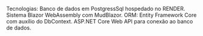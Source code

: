 Tecnologias:
Banco de dados em PostgressSql hospedado no RENDER.
Sistema Blazor WebAssembly com MudBlazor.
ORM: Entity Framework Core com auxílio do DbContext.
ASP.NET Core Web API para conexão ao banco de dados.
